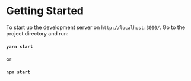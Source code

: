 # Getting Started

To start up the development server on `http://localhost:3000/`. Go to the project directory and run:

#### `yarn start`

or

#### `npm start`


